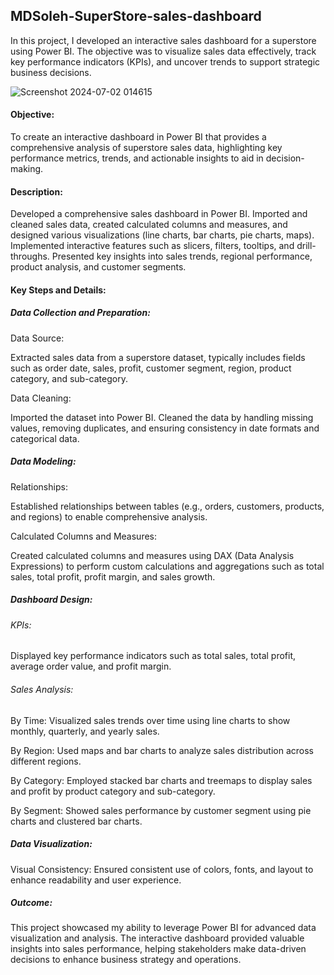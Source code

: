 ## MDSoleh-SuperStore-sales-dashboard
In this project, I developed an interactive sales dashboard for a superstore using Power BI. The objective was to visualize sales data effectively, track key performance indicators (KPIs), and uncover trends to support strategic business decisions.

![Screenshot 2024-07-02 014615](https://github.com/MDSoleh/-MDSoleh-SuperStore-sales-dashboard/assets/99492800/9f603a4f-8bfd-417a-ba38-87b882ad0cf9)

#### Objective: 

To create an interactive dashboard in Power BI that provides a comprehensive analysis of superstore sales data, highlighting key performance metrics, trends, and actionable insights to aid in decision-making.

#### Description:

Developed a comprehensive sales dashboard in Power BI. Imported and cleaned sales data, created calculated columns and measures, and designed various visualizations (line charts, bar charts, pie charts, maps). Implemented interactive features such as slicers, filters, tooltips, and drill-throughs. Presented key insights into sales trends, regional performance, product analysis, and customer segments.

#### Key Steps and Details:
##### Data Collection and Preparation:

Data Source: 

Extracted sales data from a superstore dataset, typically includes fields such as order date, sales, profit, customer segment, region, product category, and sub-category.

Data Cleaning:

Imported the dataset into Power BI.
Cleaned the data by handling missing values, removing duplicates, and ensuring consistency in date formats and categorical data.

##### Data Modeling:

Relationships: 

Established relationships between tables (e.g., orders, customers, products, and regions) to enable comprehensive analysis.

Calculated Columns and Measures: 

Created calculated columns and measures using DAX (Data Analysis Expressions) to perform custom calculations and aggregations such as total sales, total profit, profit margin, and sales growth.

##### Dashboard Design:

###### KPIs: 
Displayed key performance indicators such as total sales, total profit, average order value, and profit margin.

###### Sales Analysis:

By Time: Visualized sales trends over time using line charts to show monthly, quarterly, and yearly sales.

By Region: Used maps and bar charts to analyze sales distribution across different regions.

By Category: Employed stacked bar charts and treemaps to display sales and profit by product category and sub-category.

By Segment: Showed sales performance by customer segment using pie charts and clustered bar charts.

##### Data Visualization:

Visual Consistency: Ensured consistent use of colors, fonts, and layout to enhance readability and user experience.

##### Outcome:

This project showcased my ability to leverage Power BI for advanced data visualization and analysis. The interactive dashboard provided valuable insights into sales performance, helping stakeholders make data-driven decisions to enhance business strategy and operations.
